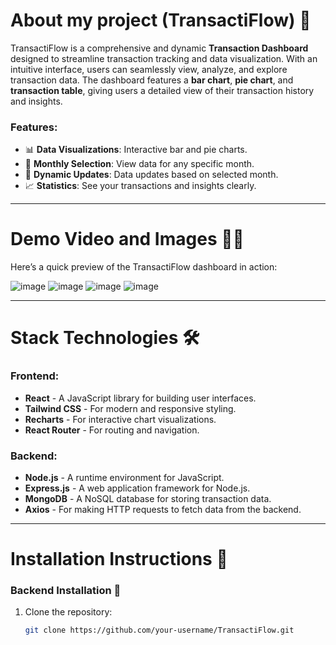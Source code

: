# About my project (TransactiFlow) 🚀

TransactiFlow is a comprehensive and dynamic **Transaction Dashboard** designed to streamline transaction tracking and data visualization. With an intuitive interface, users can seamlessly view, analyze, and explore transaction data. The dashboard features a **bar chart**, **pie chart**, and **transaction table**, giving users a detailed view of their transaction history and insights.

### Features:
- 📊 **Data Visualizations**: Interactive bar and pie charts.
- 📅 **Monthly Selection**: View data for any specific month.
- 🔄 **Dynamic Updates**: Data updates based on selected month.
- 📈 **Statistics**: See your transactions and insights clearly.

---

# Demo Video and Images 🎥📸

Here’s a quick preview of the TransactiFlow dashboard in action:



![image](https://github.com/user-attachments/assets/6d165667-ba03-4b53-987d-be2107601b4b)
![image](https://github.com/user-attachments/assets/79ddeeb2-29e0-4921-9576-c7b518474566)
![image](https://github.com/user-attachments/assets/b7fbd943-0ac8-44c5-91b1-bd86b218ed0d)
![image](https://github.com/user-attachments/assets/fbecf924-9c50-4c92-aa9b-62a5457fea00)


---

# Stack Technologies 🛠️

### Frontend:
- **React** - A JavaScript library for building user interfaces.
- **Tailwind CSS** - For modern and responsive styling.
- **Recharts** - For interactive chart visualizations.
- **React Router** - For routing and navigation.

### Backend:
- **Node.js** - A runtime environment for JavaScript.
- **Express.js** - A web application framework for Node.js.
- **MongoDB** - A NoSQL database for storing transaction data.
- **Axios** - For making HTTP requests to fetch data from the backend.

---

# Installation Instructions 📝

### Backend Installation 🔧

1. Clone the repository:
   ```bash
   git clone https://github.com/your-username/TransactiFlow.git
